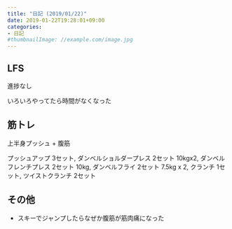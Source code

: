 ```yaml
---
title: "日記 (2019/01/22)"
date: 2019-01-22T19:28:01+09:00
categories:
- 日記
#thumbnailImage: //example.com/image.jpg
---
```


## LFS
進捗なし

いろいろやってたら時間がなくなった

## 筋トレ
上半身プッシュ + 腹筋

プッシュアップ 3セット, ダンベルショルダープレス 2セット 10kgx2, ダンベルフレンチプレス 2セット 10kg, ダンベルフライ 2セット 7.5kg x 2, クランチ 1セット, ツイストクランチ 2セット

## その他
- スキーでジャンプしたらなぜか腹筋が筋肉痛になった

<!--more-->
